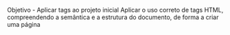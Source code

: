 Objetivo - Aplicar tags ao projeto inicial
Aplicar o uso correto de tags HTML, compreendendo a semântica e a estrutura do documento, de forma a criar uma página
